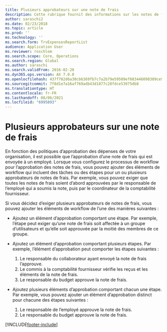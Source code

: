 ```yaml
---
title: Plusieurs approbateurs sur une note de frais
description: Cette rubrique fournit des informations sur les notes de frais qui nécessitent l’approbation de plusieurs personnes.
author: saraschi2
ms.date: 02/23/2018
ms.topic: article
ms.prod: ''
ms.technology: ''
ms.search.form: TrvExpensesReportList
audience: Application User
ms.reviewer: roschlom
ms.search.scope: Core, Operations
ms.search.region: Global
ms.author: saraschi
ms.search.validFrom: 2016-02-28
ms.dyn365.ops.version: AX 7.0.0
ms.openlocfilehash: 437f782d6a30cb6369fb7c7a2b79e59509ef603446098389ce946be6427dee9d
ms.sourcegitcommit: 7f8d1e7a16af769adb43d1877c28fdce53975db8
ms.translationtype: HT
ms.contentlocale: fr-FR
ms.lasthandoff: 08/06/2021
ms.locfileid: "6995893"
---
```

# <a name="multiple-approvers-on-an-expense-report"></a>Plusieurs approbateurs sur une note de frais

En fonction des politiques d’approbation des dépenses de votre organisation, il est possible que l’approbation d’une note de frais qui est envoyée à un employé. Lorsque vous configurez le processus de workflow pour l’approbation des notes de frais, vous pouvez ajouter des éléments de workflow qui incluent des tâches ou des étapes pour un ou plusieurs approbateurs de notes de frais. Par exemple, vous pouvez exiger que toutes les notes de frais soient d’abord approuvées par le responsable de l’employé qui a soumis la note, puis par le coordinateur de la comptabilité fournisseur.

Si vous décidez d’exiger plusieurs approbateurs de notes de frais, vous pouvez ajouter les éléments de workflow de l’une des manières suivantes :

- Ajoutez un élément d’approbation comportant une étape. Par exemple, l’étape peut exiger qu’une note de frais soit affectée à un groupe d’utilisateurs et qu’elle soit approuvée par la moitié des membres de ce groupe.
- Ajoutez un élément d’approbation comportant plusieurs étapes. Par exemple, l’élément d’approbation peut comporter les étapes suivantes :

    1. Le responsable du collaborateur ayant envoyé la note de frais l’approuve.
    2. Le commis à la comptabilité fournisseur vérifie les reçus et les éléments de la note de frais.
    3. Le responsable du budget approuve la note de frais.

- Ajoutez plusieurs éléments d’approbation comportant chacun une étape. Par exemple, vous pouvez ajouter un élément d’approbation distinct pour chacune des étapes suivantes :

    1. Le responsable de l’employé approuve la note de frais.
    2. Le responsable du budget approuve la note de frais.


[!INCLUDE[footer-include](../includes/footer-banner.md)]
